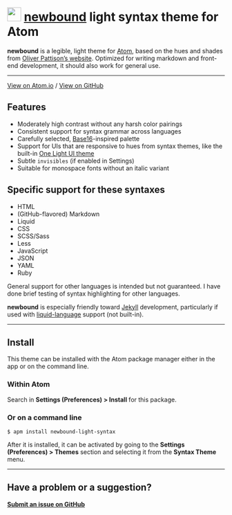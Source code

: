 # <a href="https://atom.io/themes/newbound-light-syntax"><img src="https://olivermak.es/icons/favicon32.svg" width="32" height="32"></a> <a href="https://atom.io/themes/newbound-light-syntax">newbound</a> light syntax theme for Atom

**newbound** is a legible, light theme for [Atom](https://atom.io), based on the hues and shades from [Oliver Pattison’s website](https://olivermak.es). Optimized for writing markdown and front-end development, it should also work for general use.

---

[View on Atom.io](https://atom.io/themes/newbound-light-syntax) / [View on GitHub](https://github.com/opattison/newbound-light-syntax)

## Features

- Moderately high contrast without any harsh color pairings
- Consistent support for syntax grammar across languages
- Carefully selected, [Base16](https://github.com/chriskempson/base16)-inspired palette
- Support for UIs that are responsive to hues from syntax themes, like the built-in [One Light UI theme](https://github.com/atom/one-light-ui)
- Subtle `invisibles` (if enabled in Settings)
- Suitable for monospace fonts without an italic variant

## Specific support for these syntaxes

- HTML
- (GitHub-flavored) Markdown
- Liquid
- CSS
- SCSS/Sass
- Less
- JavaScript
- JSON
- YAML
- Ruby

General support for other languages is intended but not guaranteed. I have done brief testing of syntax highlighting for other languages.

**newbound** is especially friendly toward [Jekyll](https://jekyllrb.com) development, particularly if used with [liquid-language](https://atom.io/packages/language-liquid) support (not built-in).

---

## Install

This theme can be installed with the Atom package manager either in the app or on the command line.

### Within Atom

Search in **Settings (Preferences) > Install** for this package.

### Or on a command line

`$ apm install newbound-light-syntax`

After it is installed, it can be activated by going to the **Settings (Preferences) > Themes** section and selecting it from the **Syntax Theme** menu.

---

## Have a problem or a suggestion?

**[Submit an issue on GitHub](https://github.com/opattison/newbound-light-syntax/issues)**
